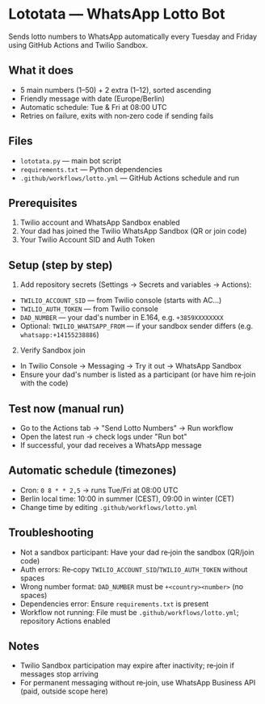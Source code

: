 # Lototata — WhatsApp Lotto Bot

Sends lotto numbers to WhatsApp automatically every Tuesday and Friday using GitHub Actions and Twilio Sandbox.

## What it does
- 5 main numbers (1–50) + 2 extra (1–12), sorted ascending
- Friendly message with date (Europe/Berlin)
- Automatic schedule: Tue & Fri at 08:00 UTC
- Retries on failure, exits with non‑zero code if sending fails

## Files
- `lototata.py` — main bot script
- `requirements.txt` — Python dependencies
- `.github/workflows/lotto.yml` — GitHub Actions schedule and run

## Prerequisites
1. Twilio account and WhatsApp Sandbox enabled
2. Your dad has joined the Twilio WhatsApp Sandbox (QR or join code)
3. Your Twilio Account SID and Auth Token

## Setup (step by step)
1) Add repository secrets (Settings → Secrets and variables → Actions):
- `TWILIO_ACCOUNT_SID` — from Twilio console (starts with AC...)
- `TWILIO_AUTH_TOKEN` — from Twilio console
- `DAD_NUMBER` — your dad's number in E.164, e.g. `+3859XXXXXXXX`
- Optional: `TWILIO_WHATSAPP_FROM` — if your sandbox sender differs (e.g. `whatsapp:+14155238886`)

2) Verify Sandbox join
- In Twilio Console → Messaging → Try it out → WhatsApp Sandbox
- Ensure your dad's number is listed as a participant (or have him re‑join with the code)

## Test now (manual run)
- Go to the Actions tab → "Send Lotto Numbers" → Run workflow
- Open the latest run → check logs under "Run bot"
- If successful, your dad receives a WhatsApp message

## Automatic schedule (timezones)
- Cron: `0 8 * * 2,5` → runs Tue/Fri at 08:00 UTC
- Berlin local time: 10:00 in summer (CEST), 09:00 in winter (CET)
- Change time by editing `.github/workflows/lotto.yml`

## Troubleshooting
- Not a sandbox participant: Have your dad re‑join the sandbox (QR/join code)
- Auth errors: Re‑copy `TWILIO_ACCOUNT_SID`/`TWILIO_AUTH_TOKEN` without spaces
- Wrong number format: `DAD_NUMBER` must be `+<country><number>` (no spaces)
- Dependencies error: Ensure `requirements.txt` is present
- Workflow not running: File must be `.github/workflows/lotto.yml`; repository Actions enabled

## Notes
- Twilio Sandbox participation may expire after inactivity; re‑join if messages stop arriving
- For permanent messaging without re‑join, use WhatsApp Business API (paid, outside scope here)
